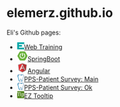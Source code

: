 # elemerz.github.io
Eli's Github pages:
- ![Web Training](webtraining\favicon.png)[Web Training](webtraining\webtraining.html)
- ![SpringBoot](springboot\favicon.png)[SpringBoot](springboot\springboot.html)
- ![Angular](angular\favicon.png)[Angular](angular\angular.html)
- ![PPS](pps\main\favicon-16x16.png)[PPS-Patient Survey: Main](PPSMain.htm)
- ![PPS](pps\ok\favicon-16x16.png)[PPS-Patient Survey: Ok](pps/ok/PPSOkPage.html)
- ![PPS](tip-button/favicon-16x16.png)[EZ Tooltip](tip-button/index.html)
